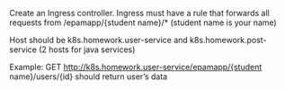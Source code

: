 Create an Ingress controller. Ingress must have a rule that forwards all requests from /epamapp/{student name}/* (student name is your name)

Host should be k8s.homework.user-service and  k8s.homework.post-service (2 hosts for java services)

Example: GET  http://k8s.homework.user-service/epamapp/{student name}/users/{id} should return user’s data
